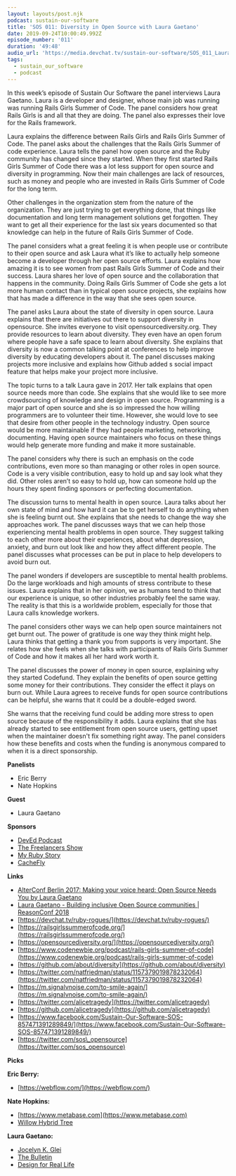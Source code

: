 ```yaml
---
layout: layouts/post.njk
podcast: sustain-our-software
title: 'SOS 011: Diversity in Open Source with Laura Gaetano'
date: 2019-09-24T10:00:49.992Z
episode_number: '011'
duration: '49:48'
audio_url: 'https://media.devchat.tv/sustain-our-software/SOS_011_Laura_Gaetano.mp3'
tags:
  - sustain_our_software
  - podcast
---
```

In this week’s episode of Sustain Our Software the panel interviews Laura Gaetano. Laura is a developer and designer, whose main job was running was running Rails Girls Summer of Code. The panel considers how great Rails Girls is and all that they are doing. The panel also expresses their love for the Rails framework. 

Laura explains the difference between Rails Girls and Rails Girls Summer of Code. The panel asks about the challenges that the Rails Girls Summer of code experience. Laura tells the panel how open source and the Ruby community has changed since they started. When they first started Rails Girls Summer of Code there was a lot less support for open source and diversity in programming. Now their main challenges are lack of resources, such as money and people who are invested in Rails Girls Summer of Code for the long term. 

Other challenges in the organization stem from the nature of the organization. They are just trying to get everything done, that things like documentation and long term management solutions get forgotten. They want to get all their experience for the last six years documented so that knowledge can help in the future of Rails Girls Summer of Code. 

The panel considers what a great feeling it is when people use or contribute to their open source and ask Laura what it’s like to actually help someone become a developer through her open source efforts. Laura explains how amazing it is to see women from past Rails Girls Summer of Code and their success. Laura shares her love of open source and the collaboration that happens in the community. Doing Rails Girls Summer of Code she gets a lot more human contact than in typical open source projects, she explains how that has made a difference in the way that she sees open source. 

The panel asks Laura about the state of diversity in open source. Laura explains that there are initiatives out there to support diversity in opensource. She invites everyone to visit opensourcediversity.org. They provide resources to learn about diversity. They even have an open forum where people have a safe space to learn about diversity. She explains that diversity is now a common talking point at conferences to help improve diversity by educating developers about it. The panel discusses making projects more inclusive and explains how Github added s social impact feature that helps make your project more inclusive. 

The topic turns to a talk Laura gave in 2017. Her talk explains that open source needs more than code. She explains that she would like to see more crowdsourcing of knowledge and design in open source. Programming is a major part of open source and she is so impressed the how willing programmers are to volunteer their time. However, she would love to see that desire from other people in the technology industry. Open source would be more maintainable if they had people marketing, networking, documenting. Having open source maintainers who focus on these things would help generate more funding and make it more sustainable. 

The panel considers why there is such an emphasis on the code contributions, even more so than managing or other roles in open source. Code is a very visible contribution, easy to hold up and say look what they did. Other roles aren’t so easy to hold up, how can someone hold up the hours they spent finding sponsors or perfecting documentation.


The discussion turns to mental health in open source. Laura talks about her own state of mind and how hard it can be to get herself to do anything when she is feeling burnt out. She explains that she needs to change the way she approaches work.  The panel discusses ways that we can help those experiencing mental health problems in open source. They suggest talking to each other more about their experiences, about what depression, anxiety, and burn out look like and how they affect different people. The panel discusses what processes can be put in place to help developers to avoid burn out. 

The panel wonders if developers are susceptible to mental health problems. Do the large workloads and high amounts of stress contribute to these issues. Laura explains that in her opinion, we as humans tend to think that our experience is unique, so other industries probably feel the same way. The reality is that this is a worldwide problem, especially for those that Laura calls knowledge workers.  

The panel considers other ways we can help open source maintainers not get burnt out. The power of gratitude is one way they think might help. Laura thinks that getting a thank you from supports is very important. She relates how she feels when she talks with participants of Rails Girls Summer of Code and how it makes all her hard work worth it.

The panel discusses the power of money in open source, explaining why they started Codefund. They explain the benefits of open source getting some money for their contributions. They consider the effect it plays on burn out. While Laura agrees to receive funds for open source contributions can be helpful, she warns that it could be a double-edged sword.

She warns that the receiving fund could be adding more stress to open source because of the responsibility it adds. Laura explains that she has already started to see entitlement from open source users, getting upset when the maintainer doesn't fix something right away. The panel considers how these benefits and costs when the funding is anonymous compared to when it is a direct sponsorship.


**Panelists**

- Eric Berry
- Nate Hopkins

**Guest**

- Laura Gaetano

**Sponsors**

- [DevEd Podcast](https://devchat.tv/dev-ed/)
- [The Freelancers Show](https://devchat.tv/freelancers/)
- [My Ruby Story](https://devchat.tv/my-ruby-story/)
- [CacheFly](https://www.cachefly.com/)

**Links**

- [AlterConf Berlin 2017: Making your voice heard: Open Source Needs You by Laura Gaetano](https://www.youtube.com/watch?v=P9ppoULqDvE)
- [Laura Gaetano - Building inclusive Open Source communities | ReasonConf 2018](https://www.youtube.com/watch?v=dUCErIbL_r4)
- [https://devchat.tv/ruby-rogues/](https://devchat.tv/ruby-rogues/)
- [https://railsgirlssummerofcode.org/](https://railsgirlssummerofcode.org/)
- [https://opensourcediversity.org/](https://opensourcediversity.org/)
- [https://www.codenewbie.org/podcast/rails-girls-summer-of-code](https://www.codenewbie.org/podcast/rails-girls-summer-of-code)
- [https://github.com/about/diversity](https://github.com/about/diversity)
- [https://twitter.com/natfriedman/status/1157379019878232064](https://twitter.com/natfriedman/status/1157379019878232064)
- [https://m.signalvnoise.com/to-smile-again/](https://m.signalvnoise.com/to-smile-again/)
- [https://twitter.com/alicetragedy](https://twitter.com/alicetragedy)
- [https://github.com/alicetragedy](https://github.com/alicetragedy)
- [https://www.facebook.com/Sustain-Our-Software-SOS-857471391289849/](https://www.facebook.com/Sustain-Our-Software-SOS-857471391289849/)
- [https://twitter.com/sos\_opensource](https://twitter.com/sos_opensource)

**Picks**

**Eric Berry:**

- [https://webflow.com/](https://webflow.com/)

**Nate Hopkins:**

- [https://www.metabase.com](https://www.metabase.com)
- [Willow Hybrid Tree](https://www.fast-growing-trees.com/products/willowhybrid)

**Laura Gaetano:**

- [Jocelyn K. Glei](https://jkglei.com/)
- [The Bulletin](https://thefox.is/)
- [Design for Real Life](https://www.amazon.com/Design-Real-Life-Sara-Wachter-Boettcher/dp/1937557405/ref=sr_1_1?ie=UTF8&amp;qid=1548462018&amp;sr=8-1&amp;linkCode=ll1&amp;tag=devchattv-20&amp;linkId=f06bfe7482dca8bb751ed6d7cc86e2ab&amp;language=en_US)

